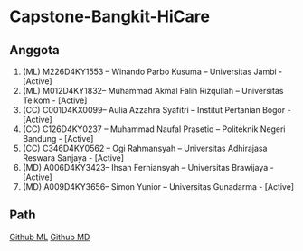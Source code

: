 # Capstone-Bangkit-HiCare

## Anggota
1. (ML) M226D4KY1553 – Winando Parbo Kusuma – Universitas Jambi - [Active]
2. (ML) M012D4KY1832– Muhammad Akmal Falih Rizqullah – Universitas Telkom - [Active]
3. (CC) C001D4KX0099– Aulia Azzahra Syafitri – Institut Pertanian Bogor - [Active]
4. (CC) C126D4KY0237 – Muhammad Naufal Prasetio – Politeknik Negeri Bandung - [Active]
5. (CC)  C346D4KY0562 – Ogi Rahmansyah – Universitas Adhirajasa Reswara Sanjaya - [Active]
6. (MD) A006D4KY3423– Ihsan Ferniansyah – Universitas Brawijaya - [Active]
7. (MD) A009D4KY3656– Simon Yunior – Universitas Gunadarma - [Active]

## Path
[Github ML](https://github.com/Winando29/HiCare-For-Your-Healthy-Daily-Life-Mobile-Application/tree/main)
[Github MD](https://github.com/ihsan2122/hicare)
